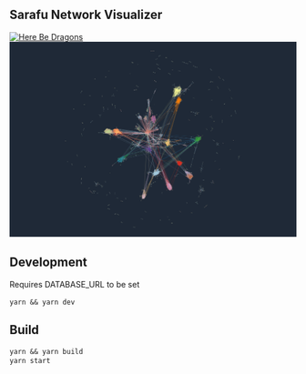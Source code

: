 ## Sarafu Network Visualizer
[![Here Be Dragons](https://img.shields.io/badge/Here%20be%20Dragons-%F0%9F%90%89-success&color=white&)](https://en.wikipedia.org/wiki/Here_be_dragons)
![Network](docs/2022-07-27_10-04.png)
## Development

Requires DATABASE_URL to be set

```
yarn && yarn dev
```

## Build

```
yarn && yarn build
yarn start
```

